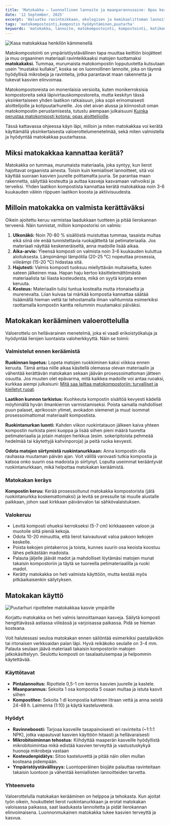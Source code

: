 ```yaml
---
title: 'Matokakka – luonnollinen lannoite ja maanparannusaine: Opas keräämiseen ja käyttöön'
date: '12 September, 2025'
excerpt: 'Haluatko ravinteikkaan, ekologisen ja kemikaalittoman lannoitteen puutarhaasi? Matokakka eli matokompostin tuottama humus parantaa maan rakennetta, lisää mikrobitoimintaa ja tukee kasvien kasvua. Lue, miten tunnistat kypsän matokompostin, keräät matokakan tehokkaasti ja hyödynnät sen puutarhassa.'
tags: 'matokompostointi,kompostin hyödyntäminen,puutarha'
keywords: 'matokakka, lannoite, matokompostointi, kompostointi, kotikompostointi, biojäte, madot, puutarha, ekologinen, kierrätys'
---
```


<picture>
  <source srcset="/images/posts/matokakka-luonnollinen-lannoite-opas-aloittelijoille/matokakkaa_kadella-800.avif 800w, /images/posts/matokakka-luonnollinen-lannoite-opas-aloittelijoille/matokakkaa_kadella-1200.avif 1200w" type="image/avif">
  <source srcset="/images/posts/matokakka-luonnollinen-lannoite-opas-aloittelijoille/matokakkaa_kadella-800.webp 800w, /images/posts/matokakka-luonnollinen-lannoite-opas-aloittelijoille/matokakkaa_kadella-1200.webp 1200w" type="image/webp">
  <img src="/images/posts/matokakka-luonnollinen-lannoite-opas-aloittelijoille/matokakkaa_kadella-800.jpg" srcset="/images/posts/matokakka-luonnollinen-lannoite-opas-aloittelijoille/matokakkaa_kadella-800.jpg 800w, /images/posts/matokakka-luonnollinen-lannoite-opas-aloittelijoille/matokakkaa_kadella-1200.jpg 1200w" alt="Kasa matokakkaa henkilön kämmenellä" sizes="(max-width: 600px) 100vw, 800px" style="max-width:100%;height:auto;" loading="lazy">
</picture>

Matokompostointi on ympäristöystävällinen tapa muuttaa keittiön biojätteet ja muu orgaaninen materiaali ravinteikkaaksi matojen tuottamaksi **matokakaksi.** Tummaa, murumaista matokompostin lopputuotetta kutsutaan usein “mustaksi kullaksi”, koska se on luonnollinen lannoite, joka on täynnä hyödyllisiä mikrobeja ja ravinteita, jotka parantavat maan rakennetta ja tukevat kasvien elinvoimaa.

Matokompostoreista on monenlaisia versioita, kuten monikerroksisia kompostoreita sekä läpivirtauskompostoreita, mutta keskityn tässä yksinkertaiseen yhden laatikon ratkaisuun, joka sopii erinomaisesti aloittelijoille ja kotipuutarhureille. Jos olet aivan alussa ja kiinnostuit oman matokompostin perustamisesta, tutustu aiempaan julkaisuuni [Kuinka perustaa matokomposti kotona: opas aloittelijoille](https://www.luomuliero.fi/blogi/julkaisu/kuinka-perustaa-matokomposti-kotona-opas-aloittelijoille).

Tässä kattavassa ohjeessa käyn läpi, milloin ja miten matokakkaa voi kerätä käyttämällä yksinkertaisesta valoerottelumenetelmää, sekä miten valmistella ja hyödyntää matokakkaa puutarhassa.

## Miksi matokakkaa kannattaa kerätä?

Matokakka on tummaa, murumaista materiaalia, joka syntyy, kun lierot hajottavat orgaanista ainesta. Toisin kuin kemialliset lannoitteet, sitä voi käyttää suoraan kasvien juurelle polttamatta juuria. Se parantaa maan rakennetta, säilyttää kosteutta ja auttaa kasveja kasvamaan vahvoiksi ja terveiksi. Yhden laatikon kompostista kannattaa kerätä matokakkaa noin 3-6 kuukauden välein riippuen laatikon koosta ja aktiivisuudesta.

## Milloin matokakka on valmista kerättäväksi

Oikein ajoitettu keruu varmistaa laadukkaan tuotteen ja pitää lierokannan terveenä. Näin tunnistat, milloin kompostorisi on valmis:

1. **Ulkonäkö:** Noin 70-80 % sisällöstä muistuttaa tummaa, tasaista multaa eikä siinä ole enää tunnistettavia ruokajätteitä tai petimateriaalia. Jos materiaali näyttää keskeneräiseltä, anna madoille lisää aikaa.
2. **Aika-arvio:** Yleensä komposti on valmista noin 3-6 kuukauden kuluttua aloituksesta. Lämpimämpi lämpötila (20-25 °C) nopeuttaa prosessia, viileämpi (15-20 °C) hidastaa sitä.
3. **Hajutesti:** Valmis komposti tuoksuu miellyttävän multaiselta, kuten sateen jälkeinen maa. Hapan haju kertoo käsittelemättömästä materiaalista tai liiasta kosteudesta, mikä on syytä korjata ennen keruuta.
4. **Kosteus:** Materiaalin tulisi tuntua kostealta mutta irtonaiselta ja murenevalta. Liian kuivaa tai märkää kompostia kannattaa säätää lisäämällä hieman vettä tai tehostamalla ilman vaihtumista esimerkiksi raottamalla kompostin kantta reilummin muutamaksi päiväksi.

## Matokakan kerääminen valoerottelulla

Valoerottelu on hellävarainen menetelmä, joka ei vaadi erikoistyökaluja ja hyödyntää lierojen luontaista valoherkkyyttä. Näin se toimii:

### Valmistelut ennen keräämistä

**Ruokinnan lopetus:** Lopeta matojen ruokkiminen kaksi viikkoa ennen keruuta. Tämä antaa niille aikaa käsitellä olemassa olevan materiaalin ja vähentää kerättävän matokakan sekaan jäävän prosessoimattoman jätteen osuutta. Jos muuten olet epävarma, mitä kaikkea madoille voi antaa ruoaksi, kurkkaa aiempi julkaisuni: [Mitä saa laittaa matokompostoriin: turvalliset ja kielletyt ruoat](https://www.luomuliero.fi/blogi/julkaisu/mita-saa-laittaa-matokompostoriin-turvalliset-ja-kielletyt-ruoat).

**Laatikon kunnon tarkistus:** Kuohkeuta kompostin sisältöä kevyesti kädellä möyhimällä hyvän ilmankierron varmistamiseksi. Poista samalla mahdolliset puun palaset, aprikoosin ytimet, avokadon siemenet ja muut isommat prosessoimattomat materiaalit kompostista.

**Ruokintanurkan luonti:** Kahden viikon ruokintatauon jälkeen kaiva yhteen kompostin nurkista pieni kuoppa ja lisää siihen pieni määrä tuoretta petimateriaalia ja jotain matojen herkkua (esim. sokeripitoista pehmeää hedelmää tai käytettyjä kahvinporoja) ja peitä ruoka kevyesti.

**Odota matojen siirtymistä ruokintanurkkaan:** Anna kompostin olla rauhassa muutaman päivän ajan. Voit välillä varovasti tutkia kompostia ja katsoa onko suurin osa madoista jo siirtynyt. Lopulta useimmat kerääntyvät ruokintanurkkaan, mikä helpottaa matokakan keräämistä.

### Matokakan keräys

**Kompostin keruu:** Kerää prosessoitunut matokakka kompostorista (jätä ruokintanurkka koskemattomaksi) ja levitä se pressulle tai muulle alustalle paikkaan, johon saat kirkkaan päivänvalon tai sähkövalaistuksen.

### Valokeruu

- Levitä komposti ohueksi kerrokseksi (5-7 cm) kirkkaaseen valoon ja muotoile siitä pieniä kekoja.
- Odota 10-20 minuuttia, että lierot kaivautuvat valoa pakoon kekojen keskelle.
- Poista kekojen pintakerros ja toista, kunnes suurin osa keoista koostuu lähes pelkästään madoista.
- Palauta jäljelle jäävät madot ja mahdolliset löytämäsi matojen munat takaisin kompostoriin ja täytä se tuoreella petimateriaalilla ja ruoki madot.
- Kerätty matokakka on heti valmista käyttöön, mutta kestää myös pitkäaikaisenkin säilytyksen.

## Matokakan käyttö

<picture>
  <source srcset="/images/posts/matokakka-luonnollinen-lannoite-opas-aloittelijoille/matokakan_kaytto-800.avif 800w, /images/posts/matokakka-luonnollinen-lannoite-opas-aloittelijoille/matokakan_kaytto-1200.avif 1200w" type="image/avif">
  <source srcset="/images/posts/matokakka-luonnollinen-lannoite-opas-aloittelijoille/matokakan_kaytto-800.webp 800w, /images/posts/matokakka-luonnollinen-lannoite-opas-aloittelijoille/matokakan_kaytto-1200.webp 1200w" type="image/webp">
  <img src="/images/posts/matokakka-luonnollinen-lannoite-opas-aloittelijoille/matokakan_kaytto-800.jpg" srcset="/images/posts/matokakka-luonnollinen-lannoite-opas-aloittelijoille/matokakan_kaytto-800.jpg 800w, /images/posts/matokakka-luonnollinen-lannoite-opas-aloittelijoille/matokakan_kaytto-1200.jpg 1200w" alt="Puutarhuri ripottelee matokakkaa kasvie ympärille" sizes="(max-width: 600px) 100vw, 800px" style="max-width:100%;height:auto;" loading="lazy">
</picture>

Korjattu matokakka on heti valmis lannoittamaan kasveja. Säilytä komposti hengittävässä astiassa viileässä ja varjoisassa paikassa. Pidä se hieman kosteana.

<aside>
Voit halutessasi seuloa matokakan ennen säilöntää esimerkiksi pastalävikön tai irtonaisen verkkoaidan palan läpi. Hyvä reikäkoko seulalle on 3-4 mm. Palauta seulaan jäävä materiaali takaisin kompostoriin matojen jatkokäsittelyyn. Seulottu komposti on tasalaatuisempaa ja helpommin käytettävää.
</aside>

### Käyttötavat

- **Pintalannoitus:** Ripottele 0,5-1 cm kerros kasvien juurelle ja kastele.
- **Maanparannus:** Sekoita 1 osa kompostia 5 osaan multaa ja istuta kasvit siihen
- **Kompostitee:** Sekoita 1 dl kompostia kahteen litraan vettä ja anna seistä 24-48 h. Laimenna (1:10) ja käytä kasteluvetenä.

### Hyödyt

- **Ravinneboosti:** Tarjoaa kasveille tasapainoisesti eri ravinteita (~1:1:1 NPK), jotka vapautuvat kasvien käyttöön hitaasti ja hellävaraisesti
- **Mikrobitoiminnan tehostus:** Kiihdyttää maaperän kasveille hyödyllistä mikrobitoimintaa mikä edistää kasvien terveyttä ja vastustuskykyä huonoja mikrobeja vastaan
- **Kosteudenpidätys:** Sitoo kasteluvettä ja pitää näin ollen mullan kosteana pidempään.
- **Ympäristöystävällisyys:** Luontoperäinen biojäte palauttaa ravinteitaan takaisin luontoon ja vähentää kemiallisten lannoitteiden tarvetta.

### Yhteenveto

Valoerottelulla matokakan kerääminen on helppoa ja tehokasta. Kun ajoitat työn oikein, houkuttelet lierot ruokintanurkkaan ja erotat matokakan valoisassa paikassa, saat laadukasta lannoitetta ja pidät lierokannan elinvoimaisena. Luonnonmukainen matokakka tukee kasvien terveyttä ja kasvua.
